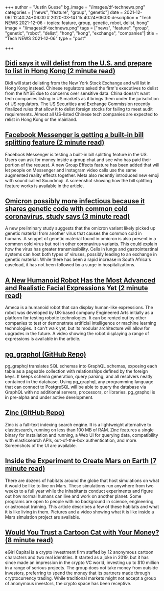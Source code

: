 +++
author = "Justin Guese"
bg_image = "/images/df-technews.png"
categories = ["news", "feature", "group", "genetic"]
date = 2021-12-06T12:40:24+06:00 # 2020-03-14T15:40:24+06:00
description = "Tech NEWS 2021-12-06 - topics: feature, group, genetic, robot, delist, hong"
image = "/images/df-technews.png"
tags = ["news", "feature", "group", "genetic", "robot", "delist", "hong", "kong", "exchange", "companies"]
title = "Tech NEWS 2021-12-06"
type = "post"

+++

## [Didi says it will delist from the U.S. and prepare to list in Hong Kong (2 minute read)](https://www.cnbc.com/2021/12/03/didi-on-delisting-from-us-and-list-in-hong-kong.html)

Didi will start delisting from the New York Stock Exchange and will list in Hong Kong instead. Chinese regulators asked the firm's executives to delist from the NYSE due to concerns over sensitive data. China doesn't want tech companies listing in US markets as it brings them under the jurisdiction of US regulators. The US Securities and Exchange Commission recently finalized rules that allow it to delist foreign stocks for failing to meet audit requirements. Almost all US-listed Chinese tech companies are expected to relist in Hong Kong or the mainland.

## [Facebook Messenger is getting a built-in bill splitting feature (2 minute read)](https://www.theverge.com/2021/12/3/22815981/facebook-messenger-bill-splitting-feature-meta-group-effects)

Facebook Messenger is testing a built-in bill splitting feature in the US. Users can ask for money inside a group chat and see who has paid their portion of the request. A new Group Effects feature has been added that will let people on Messenger and Instagram video calls use the same augmented reality effects together. Meta also recently introduced new emoji with sound called Soundmoji. A screenshot showing how the bill splitting feature works is available in the article.

## [Omicron possibly more infectious because it shares genetic code with common cold coronavirus, study says (3 minute read)](https://www.seattletimes.com/nation-world/omicron-possibly-more-infectious-because-it-shares-genetic-code-with-common-cold-coronavirus-study-says/)

A new preliminary study suggests that the omicron variant likely picked up genetic material from another virus that causes the common cold in humans. A snippet of genetic material found in omicron is also present in a common cold virus but not in other coronavirus variants. This could explain how the virus has greater transmissibility. Cells in lungs and gastrointestinal systems can host both types of viruses, possibly leading to an exchange in genetic material. While there has been a rapid increase in South Africa's caseload, it has not been followed by a surge in hospitalizations.

## [A New Humanoid Robot Has the Most Advanced and Realistic Facial Expressions Yet (2 minute read)](https://interestingengineering.com/a-new-humanoid-robot-has-the-most-advanced-and-realistic-facial-expressions-yet)

Ameca is a humanoid robot that can display human-like expressions. The robot was developed by UK-based company Engineered Arts initially as a platform for testing robotic technologies. It can be rented out by other companies to test or demonstrate artificial intelligence or machine learning technologies. It can't walk yet, but its modular architecture will allow for upgrades in the future. A video showing the robot displaying a range of expressions is available in the article.

## [pg_graphql (GitHub Repo)](https://github.com/supabase/pg_graphql)

pg_graphql translates SQL schemas into GraphQL schemas, exposing each table as a pageable collection with relationships defined by the foreign keys. It keeps schema generation, query parsing, and all resolvers neatly contained in the database. Using pg_graphql, any programming language that can connect to PostgreSQL will be able to query the database via GraphQL with no additional servers, processors, or libraries. pg_graphql is in pre-alpha and under active development.

## [Zinc (GitHub Repo)](https://github.com/prabhatsharma/zinc)

Zinc is a full-text indexing search engine. It is a lightweight alternative to elasticsearch, running on less than 100 MB of RAM. Zinc features a single binary for installation and running, a Web UI for querying data, compatibility with elasticsearch APIs, out-of-the-box authentication, and more. Screenshots of the UI are available.

## [Inside the Experiment to Create Mars on Earth (7 minute read)](https://www.smithsonianmag.com/science-nature/inside-experiment-mars-earth-180978842/)

There are dozens of habitats around the globe that host simulations on what it would be like to live on Mars. These simulations run anywhere from two weeks to a full year while the inhabitants conduct experiments and figure out how normal humans can live and work on another planet. Some programs are open to people with no background in science, engineering, or astronaut training. This article describes a few of these habitats and what it is like living in them. Pictures and a video showing what it is like inside a Mars simulation project are available.

## [Would You Trust a Cartoon Cat with Your Money? (8 minute read)](https://decrypt.co/87581/would-you-trust-a-cartoon-cat-with-your-money)

eGirl Capital is a crypto investment firm staffed by 12 anonymous cartoon characters and two real identities. It started as a joke in 2019, but it has since made an impression in the crypto VC world, investing up to $10 million in a range of serious projects. The group does not take money from outside investors, preferring to spend the money that its partners made through cryptocurrency trading. While traditional markets might not accept a group of anonymous investors, the crypto space has been receptive.


